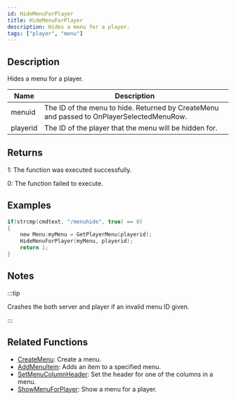 ```yaml
---
id: HideMenuForPlayer
title: HideMenuForPlayer
description: Hides a menu for a player.
tags: ["player", "menu"]
---
```


## Description

Hides a menu for a player.

| Name | Description |
| --- | --- |
| menuid | The ID of the menu to hide. Returned by CreateMenu and passed to OnPlayerSelectedMenuRow. |
| playerid | The ID of the player that the menu will be hidden for. |

## Returns

1: The function was executed successfully.

0: The function failed to execute.

## Examples

```c
if(strcmp(cmdtext, "/menuhide", true) == 0)
{
    new Menu:myMenu = GetPlayerMenu(playerid);
    HideMenuForPlayer(myMenu, playerid);
    return 1;
}
```

## Notes

:::tip

Crashes the both server and player if an invalid menu ID given.

:::

## Related Functions

- [CreateMenu](CreateMenu.md): Create a menu.
- [AddMenuItem](AddMenuItem.md): Adds an item to a specified menu.
- [SetMenuColumnHeader](SetMenuColumnHeader.md): Set the header for one of the columns in a menu.
- [ShowMenuForPlayer](ShowMenuForPlayer.md): Show a menu for a player.
